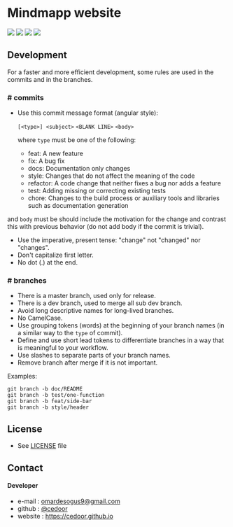 # Mindmapp website

[![](https://img.shields.io/badge/project-Mindmapp-blue.svg?style=flat-square)](https://github.com/Mindmapp)
[![](https://img.shields.io/github/license/mindmapp/mindmapp.github.io.svg?style=flat-square)](https://github.com/Mindmapp/mindmapp.github.io/blob/dev/LICENSE)
[![](https://img.shields.io/david/mindmapp/mindmapp.github.io.svg?style=flat-square)](https://david-dm.org/mindmapp/mindmapp.github.io)
[![](https://img.shields.io/david/dev/mindmapp/mindmapp.github.io.svg?style=flat-square)](https://david-dm.org/mindmapp/mindmapp.github.io?type=dev)

## Development

For a faster and more efficient development, some rules are used in the commits and in the branches.

### # commits

* Use this commit message format (angular style):  

    `[<type>] <subject>`
    `<BLANK LINE>`
    `<body>`

    where `type` must be one of the following:

    - feat: A new feature
    - fix: A bug fix
    - docs: Documentation only changes
    - style: Changes that do not affect the meaning of the code
    - refactor: A code change that neither fixes a bug nor adds a feature
    - test: Adding missing or correcting existing tests
    - chore: Changes to the build process or auxiliary tools and libraries such as documentation generation

and `body` must be should include the motivation for the change and contrast this with previous behavior (do not add body if the commit is trivial). 

* Use the imperative, present tense: "change" not "changed" nor "changes".
* Don't capitalize first letter.
* No dot (.) at the end.

### # branches

* There is a master branch, used only for release.
* There is a dev branch, used to merge all sub dev branch.
* Avoid long descriptive names for long-lived branches.
* No CamelCase.
* Use grouping tokens (words) at the beginning of your branch names (in a similar way to the `type` of commit).
* Define and use short lead tokens to differentiate branches in a way that is meaningful to your workflow.
* Use slashes to separate parts of your branch names.
* Remove branch after merge if it is not important.

Examples:
    
    git branch -b doc/README
    git branch -b test/one-function
    git branch -b feat/side-bar
    git branch -b style/header

## License
* See [LICENSE](https://github.com/Mindmapp/mindmapp.github.io/blob/dev/LICENSE) file

## Contact
#### Developer
* e-mail : omardesogus9@gmail.com
* github : [@cedoor](https://github.com/cedoor)
* website : https://cedoor.github.io

